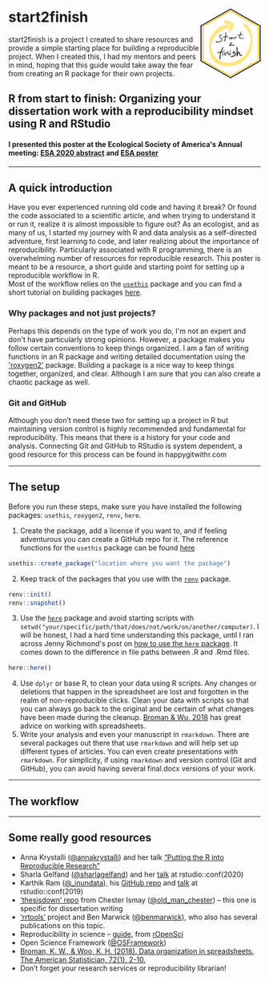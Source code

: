 
# start2finish <img src="images/start2finish.png" align="right" height="139" />

start2finish is a project I created to share resources and provide a simple starting place for building a reproducible project.
When I created this, I had my mentors and peers in mind, hoping that this guide would take away the fear from creating an R package for their own projects.  

## R from start to finish: Organizing your dissertation work with a reproducibility mindset using R and RStudio
#### I presented this poster at the Ecological Society of America's Annual meeting: [ESA 2020 abstract](https://eco.confex.com/eco/2020/meetingapp.cgi/Paper/86703) and [ESA poster](https://javirudolph.github.io/start2finish/images/rudolph_repro_poster_esa2020.pdf)

---
## A quick introduction  
Have you ever experienced running old code and having it break? Or found the code associated to a scientific article, and when trying to understand it or run it, realize it is almost impossible to figure out? 
As an ecologist, and as many of us, I started my journey with R and data analysis as a self-directed adventure, first learning to code, and later realizing about the importance of reproducibility. Particularly associated with R programming, there is an overwhelming number of resources for reproducible research. This poster is meant to be a resource, a short guide and starting point for setting up a reproducible workflow in R.  
Most of the workflow relies on the [`usethis`](https://usethis.r-lib.org/) package and you can find a short tutorial on building packages [here](https://javirudolph.github.io/RLadies-Gainesville-FL/20190429-Rudolph-packages/apr29presentation.html#1).

### Why packages and not just projects?  
Perhaps this depends on the type of work you do, I'm not an expert and don't have particularly strong opinions. However, a package makes you follow certain conventions to keep things organized. I am a fan of writing functions in an R package and writing detailed documentation using the ['roxygen2'](https://roxygen2.r-lib.org/) package. Building a package is a nice way to keep things together, organized, and clear. Although I am sure that you can also create a chaotic package as well. 

### Git and GitHub
Although you don’t need these two for setting up a project in R but maintaining version control is highly recommended and fundamental for reproducibility. This means that there is a history for your code and analysis. Connecting Git and GitHub to RStudio is system dependent, a good resource for this process can be found in happygitwithr.com 


---
## The setup  
Before you run these steps, make sure you have installed the following packages: `usethis`, `roxygen2`, `renv`, `here`. 
1. Create the package, add a license if you want to, and if feeling adventurous you can create a GitHub repo for it. The reference functions for the `usethis` package can be found [here](https://usethis.r-lib.org/reference/index.html) 
```r
usethis::create_package("location where you want the package")
```
2. Keep track of the packages that you use with the [`renv`](https://rstudio.github.io/renv/articles/renv.html) package. 
```r
renv::init()
renv::snapshot()
```
3. Use the [`here`](https://here.r-lib.org/) package and avoid starting scripts with `setwd("your/specific/path/that/does/not/work/on/another/computer)`. I will be honest, I had a hard time understanding this package, until I ran across Jenny Richmond's post on [how to use the `here` package](http://jenrichmond.rbind.io/post/how-to-use-the-here-package/). It comes down to the difference in file paths between .R and .Rmd files.
```r
here::here()
```
4. Use `dplyr` or base R, to clean your data using R scripts. Any changes or deletions that happen in the spreadsheet are lost and forgotten in the realm of non-reproducible clicks. Clean your data with scripts so that you can always go back to the original and be certain of what changes have been made during the cleanup. [Broman & Wu, 2018](https://www.tandfonline.com/doi/full/10.1080/00031305.2017.1375989) has great advice on working with spreadsheets.
5. Write your analysis and even your manuscript in `rmarkdown`. There are several packages out there that use `rmarkdown` and will help set up different types of articles. You can even create presentations with `rmarkdown`. For simplicity, if using `rmarkdown` and version control (Git and GitHub), you can avoid having several final.docx versions of your work. 
---
## The workflow

---
## Some really good resources
* Anna Krystalli ([@annakrystalli](https://twitter.com/annakrystalli)) and her talk [“Putting the R into Reproducible Research”](https://annakrystalli.me/talks/r-in-repro-research.html#1)
* Sharla Gelfand ([@sharlagelfand](https://twitter.com/sharlagelfand)) and her [talk](https://sharla.party/talk/2020-01-01-rstudio-conf/) at rstudio::conf(2020)
* Karthik Ram ([@_inundata](https://twitter.com/_inundata)), his [GitHub repo](https://github.com/karthik/rstudio2019) and [talk](https://rstudio.com/resources/rstudioconf-2019/a-guide-to-modern-reproducible-data-science-with-r-karthik-ram/) at rstudio::conf(2019)
* [‘thesisdown’ repo](https://github.com/ismayc/thesisdown) from Chester Ismay ([@old_man_chester](https://twitter.com/old_man_chester)) – this one is specific for dissertation writing
* [‘rrtools’](https://github.com/benmarwick/rrtools) project and Ben Marwick ([@benmarwick](https://twitter.com/benmarwick)), who also has several publications on this topic.
* Reproducibility in science – [guide](https://ropensci.github.io/reproducibility-guide/), from [rOpenSci](https://ropensci.org/)
* Open Science Framework ([@OSFramework](https://twitter.com/OSFramework))
* [Broman, K. W., & Woo, K. H. (2018). Data organization in spreadsheets. The American Statistician, 72(1), 2-10.](https://www.tandfonline.com/doi/full/10.1080/00031305.2017.1375989)
* Don’t forget your research services or reproducibility librarian!

